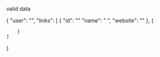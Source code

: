 valid data

{
    "user": "",
    "links": [
        {
            "id": ""
            "name": " ",
            "website": ""
        },
        {
            
        }
    ]
}